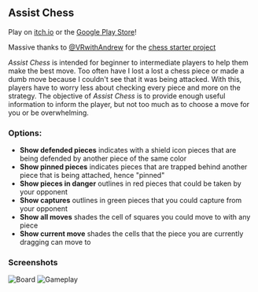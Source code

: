 ## Assist Chess

Play on [itch.io](https://funblaster22.itch.io/assist-chess) or the [Google Play Store](https://play.google.com/store/apps/details?id=com.Dawes.AssistChess)!

Massive thanks to [@VRwithAndrew](https://github.com/VRwithAndrew) for the [chess starter project](https://play.google.com/store/apps/details?id=com.Dawes.AssistChess)

_Assist Chess_ is intended for beginner to intermediate players to help them make the best move.
Too often have I lost a lost a chess piece or made a dumb move because I couldn't see that it was being attacked.
With this, players have to worry less about checking every piece and more on the strategy.
The objective of _Assist Chess_ is to provide enough useful information to inform the player, but not too much as to choose a move for you or be overwhelming.

### Options:
- **Show defended pieces** indicates with a shield icon pieces that are being defended by another piece of the same color
- **Show pinned pieces** indicates pieces that are trapped behind another piece that is being attached, hence "pinned"
- **Show pieces in danger** outlines in red pieces that could be taken by your opponent
- **Show captures** outlines in green pieces that you could capture from your opponent
- **Show all moves** shades the cell of squares you could move to with any piece
- **Show current move** shades the cells that the piece you are currently dragging can move to

### Screenshots
![Board](/.github/mainmenu.png)
![Gameplay](/.github/gameplay.gif)
